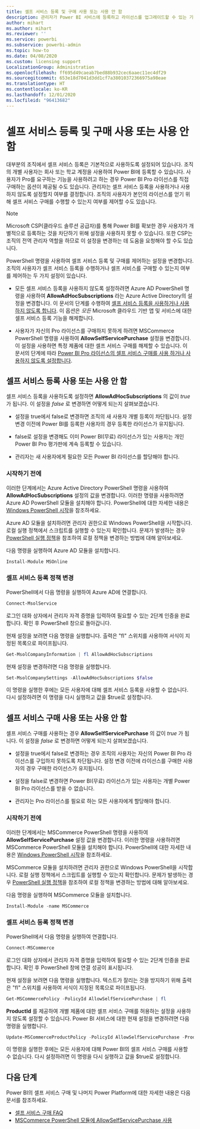 ```yaml
---
title: 셀프 서비스 등록 및 구매 사용 또는 사용 안 함
description: 관리자가 Power BI 서비스에 등록하고 라이선스를 업그레이드할 수 있는 기능을 해제하는 방법에 대한 정보입니다.
author: mihart
ms.author: mihart
ms.reviewer: ''
ms.service: powerbi
ms.subservice: powerbi-admin
ms.topic: how-to
ms.date: 04/08/2020
ms.custom: licensing support
LocalizationGroup: Administration
ms.openlocfilehash: ff695d49caeab7bed88b932cec6aaec11ec4df29
ms.sourcegitcommit: 653e18d7041d3dd1cf7a38010372366975a98eae
ms.translationtype: HT
ms.contentlocale: ko-KR
ms.lasthandoff: 12/01/2020
ms.locfileid: "96413682"
---
```

# <a name="enable-or-disable-self-service-sign-up-and-purchasing"></a>셀프 서비스 등록 및 구매 사용 또는 사용 안 함

대부분의 조직에서 셀프 서비스 등록은 기본적으로 사용하도록 설정되어 있습니다. 조직의 개별 사용자는 회사 또는 학교 계정을 사용하여 Power BI에 등록할 수 있습니다. 사용자가 Pro를 요구하는 기능을 사용하려고 하는 경우 Power BI Pro 라이선스를 직접 구매하는 옵션이 제공될 수도 있습니다. 관리자는 셀프 서비스 등록을 사용하거나 사용하지 않도록 설정할지 여부를 결정합니다. 조직의 사용자가 본인의 라이선스를 얻기 위해 셀프 서비스 구매를 수행할 수 있는지 여부를 제어할 수도 있습니다.

> [!NOTE]
>Microsoft CSP(클라우드 솔루션 공급자)를 통해 Power BI를 확보한 경우 사용자가 개별적으로 등록하는 것을 차단하기 위해 설정을 사용하지 못할 수 있습니다. 또한 CSP는 조직의 전역 관리자 역할을 하므로 이 설정을 변경하는 데 도움을 요청해야 할 수도 있습니다.
>
>

PowerShell 명령을 사용하여 셀프 서비스 등록 및 구매를 제어하는 설정을 변경합니다. 조직의 사용자가 셀프 서비스 등록을 수행하거나 셀프 서비스를 구매할 수 있는지 여부를 제어하는 두 가지 설정이 있습니다.

- 모든 셀프 서비스 등록을 사용하지 않도록 설정하려면 Azure AD PowerShell 명령을 사용하여 **AllowAdHocSubscriptions** 라는 Azure Active Directory의 설정을 변경합니다. 이 문서의 단계를 수행하여 [셀프 서비스 등록을 사용하거나 사용하지 않도록 합니다](#enable-or-disable-self-service-signup). 이 옵션은 *모든* Microsoft 클라우드 기반 앱 및 서비스에 대한 셀프 서비스 등록 기능을 해제합니다.

- 사용자가 자신의 Pro 라이선스를 구매하지 못하게 하려면 MSCommerce PowerShell 명령을 사용하여 **AllowSelfServicePurchase** 설정을 변경합니다. 이 설정을 사용하면 특정 제품에 대한 셀프 서비스 구매를 해제할 수 있습니다. 이 문서의 단계에 따라 [Power BI Pro 라이선스의 셀프 서비스 구매를 사용 하거나 사용하지 않도록 설정합니다](#enable-or-disable-self-service-purchase).

## <a name="enable-or-disable-self-service-signup"></a>셀프 서비스 등록 사용 또는 사용 안 함

셀프 서비스 등록을 사용하도록 설정하면 **AllowAdHocSubscriptions** 의 값이  *true* 가 됩니다. 이 설정을 *false* 로 변경하면 어떻게 되는지 살펴보겠습니다.

- 설정을 true에서 false로 변경하면 조직의 새 사용자 개별 등록이 차단됩니다. 설정 변경 이전에 Power BI를 등록한 사용자의 경우 등록한 라이선스가 유지됩니다.

- false로 설정을 변경해도 이미 Power BI(무료) 라이선스가 있는 사용자는 개인 Power BI Pro 평가판에 계속 등록할 수 있습니다.

- 관리자는 새 사용자에게 필요한 모든 Power BI 라이선스를 할당해야 합니다.

### <a name="before-you-begin"></a>시작하기 전에

이러한 단계에서는 Azure Active Directory PowerShell 명령을 사용하여 **AllowAdHocSubscriptions** 설정의 값을 변경합니다. 이러한 명령을 사용하려면 Azure AD PowerShell 모듈을 설치해야 합니다. PowerShell에 대한 자세한 내용은 [Windows PowerShell 시작](/powershell/scripting/getting-started/getting-started-with-windows-powershell?view=powershell-7)을 참조하세요.

Azure AD 모듈을 설치하려면 관리자 권한으로 Windows PowerShell을 시작합니다. 로컬 실행 정책에서 스크립트를 실행할 수 있는지 확인합니다. 문제가 발생하는 경우 [PowerShell 실행 정책](/powershell/module/microsoft.powershell.core/about/about_execution_policies?view=powershell-7#powershell-execution-policies)을 참조하여 로컬 정책을 변경하는 방법에 대해 알아보세요.

다음 명령을 실행하여 Azure AD 모듈을 설치합니다.

```powershell
Install-Module MSOnline
```

### <a name="change-the-self-service-signup-policy"></a>셀프 서비스 등록 정책 변경

PowerShell에서 다음 명령을 실행하여 Azure AD에 연결합니다.

```powershell
Connect-MsolService
```

로그인 대화 상자에서 관리자 자격 증명을 입력하여 필요할 수 있는 2단계 인증을 완료합니다. 확인 후 PowerShell 창으로 돌아갑니다.

현재 설정을 보려면 다음 명령을 실행합니다. 출력은 "fl" 스위치를 사용하여 서식이 지정된 목록으로 파이프됩니다.

```powershell
Get-MsolCompanyInformation | fl AllowAdHocSubscriptions
```

현재 설정을 변경하려면 다음 명령을 실행합니다.

```powershell
Set-MsolCompanySettings -AllowAdHocSubscriptions $false
```

이 명령을 실행한 후에는 모든 사용자에 대해 셀프 서비스 등록을 사용할 수 없습니다. 다시 설정하려면 이 명령을 다시 실행하고 값을 $true로 설정합니다.

## <a name="enable-or-disable-self-service-purchase"></a>셀프 서비스 구매 사용 또는 사용 안 함

셀프 서비스 구매를 사용하는 경우 **AllowSelfServicePurchase** 의 값이 *true* 가 됩니다. 이 설정을 *false* 로 변경하면 어떻게 되는지 살펴보겠습니다.

- 설정을 true에서 false로 변경하는 경우 조직의 사용자는 자신의 Power BI Pro 라이선스를 구입하지 못하도록 차단됩니다. 설정 변경 이전에 라이선스를 구매한 사용자의 경우 구매한 라이선스가 유지됩니다.

- 설정을 false로 변경하면 Power BI(무료) 라이선스가 있는 사용자는 개별 Power BI Pro 라이선스를 받을 수 없습니다. 

- 관리자는 Pro 라이선스를 필요로 하는 모든 사용자에게 할당해야 합니다.

### <a name="before-you-begin"></a>시작하기 전에

이러한 단계에서는 MSCommerce PowerShell 명령을 사용하여 **AllowSelfServicePurchase** 설정 값을 변경합니다. 이러한 명령을 사용하려면 MSCommerce PowerShell 모듈을 설치해야 합니다. PowerShell에 대한 자세한 내용은 [Windows PowerShell 시작](/powershell/scripting/getting-started/getting-started-with-windows-powershell?view=powershell-7)을 참조하세요.

MSCommerce 모듈을 설치하려면 관리자 권한으로 Windows PowerShell을 시작합니다. 로컬 실행 정책에서 스크립트를 실행할 수 있는지 확인합니다. 문제가 발생하는 경우 [PowerShell 실행 정책](/powershell/module/microsoft.powershell.core/about/about_execution_policies?view=powershell-7#powershell-execution-policies)을 참조하여 로컬 정책을 변경하는 방법에 대해 알아보세요.

다음 명령을 실행하여 MSCommerce 모듈을 설치합니다.

```powershell
Install-Module -name MSCommerce
```

### <a name="change-the-self-service-signup-policy"></a>셀프 서비스 등록 정책 변경

PowerShell에서 다음 명령을 실행하여 연결합니다.

```powershell
Connect-MSCommerce
```

로그인 대화 상자에서 관리자 자격 증명을 입력하여 필요할 수 있는 2단계 인증을 완료합니다. 확인 후 PowerShell 창에 연결 성공이 표시됩니다.

현재 설정을 보려면 다음 명령을 실행합니다. 텍스트가 잘리는 것을 방지하기 위해 출력은 "fl" 스위치를 사용하여 서식이 지정된 목록으로 파이프됩니다.

```powershell
Get-MSCommercePolicy -PolicyId AllowSelfServicePurchase | fl
```

**ProductId** 를 제공하여 개별 제품에 대한 셀프 서비스 구매를 허용하는 설정을 사용하지 않도록 설정할 수 있습니다. Power BI 서비스에 대한 현재 설정을 변경하려면 다음 명령을 실행합니다.

```powershell
Update-MSCommerceProductPolicy -PolicyId AllowSelfServicePurchase -ProductId CFQ7TTC0L3PB -Enabled $False
```

이 명령을 실행한 후에는 모든 사용자에 대해 Power BI의 셀프 서비스 구매를 사용할 수 없습니다. 다시 설정하려면 이 명령을 다시 실행하고 값을 $true로 설정합니다.

## <a name="next-steps"></a>다음 단계

Power BI의 셀프 서비스 구매 및 나머지 Power Platform에 대한 자세한 내용은 다음 문서를 참조하세요.

- [셀프 서비스 구매 FAQ](/microsoft-365/commerce/subscriptions/self-service-purchase-faq?view=o365-worldwide#admin-capabilities)
- [MSCommerce PowerShell 모듈에 AllowSelfServicePurchase 사용](/microsoft-365/commerce/subscriptions/allowselfservicepurchase-powershell?view=o365-worldwide)